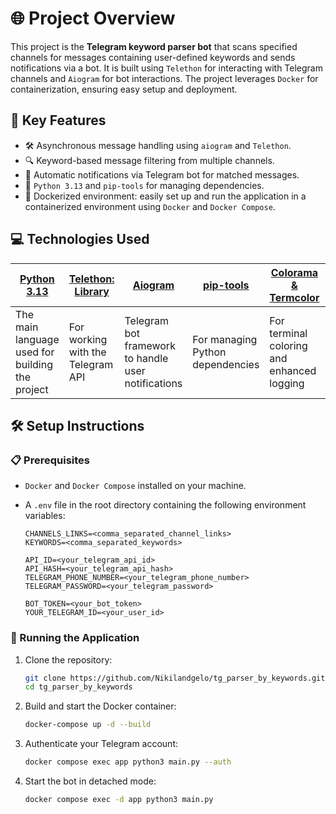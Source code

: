 # 🌐 Project Overview

This project is the **Telegram keyword parser bot** that scans specified channels for messages containing user-defined keywords and sends notifications via a bot.
It is built using `Telethon` for interacting with Telegram channels and `Aiogram` for bot interactions. The project leverages `Docker` for containerization, ensuring easy setup and deployment.

## 🚀 Key Features
- 🛠 Asynchronous message handling using `aiogram` and `Telethon`.
- 🔍 Keyword-based message filtering from multiple channels.
- 💬 Automatic notifications via Telegram bot for matched messages.
- 🐍 `Python 3.13` and `pip-tools` for managing dependencies.
- 🐋 Dockerized environment: easily set up and run the application in a containerized environment using `Docker` and `Docker Compose`.

## 💻 Technologies Used
| [**Python 3.13**](https://www.python.org/)      | [**Telethon: Library**](https://docs.telethon.dev/en/stable/index.html) | [**Aiogram**](https://docs.aiogram.dev/en/stable/index.html) | [**pip-tools**](https://github.com/jazzband/pip-tools) | [**Colorama & Termcolor**](https://github.com/tartley/colorama) |  [**Docker**](https://docs.docker.com/)      | 
| ----------------------------------------------- | ----------------------------------------------------------------------- | ------------------------------------------------------------ | ------------------------------------------------------ | --------------------------------------------------------------- | -------------------------------------------- |
| The main language used for building the project | For working with the Telegram API                                       | Telegram bot framework to handle user notifications          | For managing Python dependencies                       | For terminal coloring and enhanced logging                      | For seamless containerization and deployment |

## 🛠️ Setup Instructions

### 📋 Prerequisites
- `Docker` and `Docker Compose` installed on your machine.
- A `.env` file in the root directory containing the following environment variables:
  
    ```env
    CHANNELS_LINKS=<comma_separated_channel_links>
    KEYWORDS=<comma_separated_keywords>

    API_ID=<your_telegram_api_id>
    API_HASH=<your_telegram_api_hash>
    TELEGRAM_PHONE_NUMBER=<your_telegram_phone_number>
    TELEGRAM_PASSWORD=<your_telegram_password>

    BOT_TOKEN=<your_bot_token>
    YOUR_TELEGRAM_ID=<your_user_id>
    ```

### 🚀 Running the Application
1. Clone the repository:

    ```bash
    git clone https://github.com/Nikilandgelo/tg_parser_by_keywords.git
    cd tg_parser_by_keywords
    ```
2. Build and start the Docker container:

   ```bash
   docker-compose up -d --build
    ```
3. Authenticate your Telegram account:

   ```bash
   docker compose exec app python3 main.py --auth
    ```
4. Start the bot in detached mode:

   ```bash
   docker compose exec -d app python3 main.py
    ```
